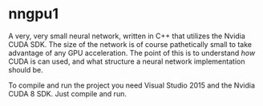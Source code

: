 # nngpu1
A very, very small neural network, written in C++ that utilizes the Nvidia CUDA SDK. The size of the network is of course pathetically small to take advantage of any GPU acceleration. The point of this is to understand *how* CUDA is can used, and what structure a neural network implementation should be.

To compile and run the project you need Visual Studio 2015 and the Nvidia CUDA 8 SDK. Just compile and run.
